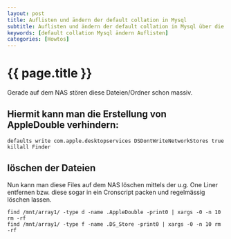 ```yaml
---
layout: post
title: Auflisten und ändern der default collation in Mysql
subtitle: Auflisten und ändern der default collation in Mysql über die CLI
keywords: [default collation Mysql ändern Auflisten]
categories: [Howtos]
---
```

# {{ page.title }}

Gerade auf dem NAS stören diese Dateien/Ordner schon massiv.


## Hiermit kann man die Erstellung von AppleDouble verhindern:

```
defaults write com.apple.desktopservices DSDontWriteNetworkStores true
killall Finder
```

## löschen der Dateien

Nun kann man diese Files auf dem NAS löschen mittels der u.g. One Liner entfernen bzw. diese sogar in ein Cronscript packen und regelmässig löschen lassen.

```
find /mnt/array1/ -type d -name .AppleDouble -print0 | xargs -0 -n 10 rm -rf
find /mnt/array1/ -type f -name .DS_Store -print0 | xargs -0 -n 10 rm -rf
```
